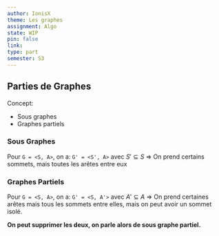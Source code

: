 ```yaml
---
author: IonisX
theme: Les graphes
assignment: Algo
state: WIP
pin: false
link: 
type: part
semester: S3
---
```

## Parties de Graphes

Concept: 
- Sous graphes
- Graphes partiels

### Sous Graphes
Pour `G = <S, A>`, on a:
`G' = <S', A>` avec $S'\subseteq{S}$
=> On prend certains sommets, mais toutes les arêtes entre eux

### Graphes Partiels
Pour `G = <S, A>`, on a:
`G' = <S, A'>` avec $A'\subseteq{A}$
=> On prend certaines arêtes mais tous les sommets entre elles, mais on peut avoir un sommet isolé.

**On peut supprimer les deux, on parle alors de sous graphe partiel.**